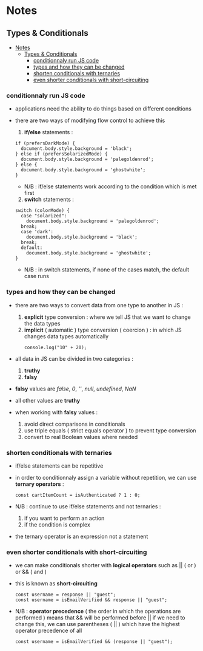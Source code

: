 # Notes
## Types & Conditionals
- [Notes](#notes)
  - [Types & Conditionals](#types--conditionals)
    - [conditionnaly run JS code](#conditionnaly-run-js-code)
    - [types and how they can be changed](#types-and-how-they-can-be-changed)
    - [shorten conditionals with ternaries](#shorten-conditionals-with-ternaries)
    - [even shorter conditionals with short-circuiting](#even-shorter-conditionals-with-short-circuiting)

### conditionnaly run JS code

- applications need the ability to do things based on different conditions
- there are two ways of modifying flow control to achieve this

  1. **if/else** statements :
  ```
  if (prefersDarkMode) {
    document.body.style.background = 'black';
  } else if (prefersSolarizedMode) {
    document.body.style.background = 'palegoldenrod';
  } else {    
    document.body.style.background = 'ghostwhite';
  }
  ```

  - N/B : if/else statements work according to the condition which is met first
  
  2. **switch** statements :
  ```
  switch (colorMode) {
    case "solarized":
      document.body.style.background = 'palegoldenrod';
    break;
    case 'dark':
      document.body.style.background = 'black';
    break;
    default:
      document.body.style.background = 'ghostwhite';
  }
  ```
  
  - N/B : in switch statements, if none of the cases match, the default case runs


### types and how they can be changed

- there are two ways to convert data from one type to another in JS :
  1. **explicit** type conversion : where we tell JS that we want to change 
     the data types 
  2. **implicit** ( automatic ) type conversion ( coercion ) : in which JS changes 
     data types automatically
     ```
     console.log("10" + 20);
     ```
     
- all data in JS can be divided in two categories :
  1. **truthy**
  2. **falsy**

- **falsy** values are _false_, _0_, _''_, _null_, _undefined_, _NaN_
- all other values are **truthy**
- when working with **falsy** values :
  1. avoid direct comparisons in conditionals
  2. use triple equals ( strict equals operator ) to prevent type conversion
  3. convert to real Boolean values where needed


### shorten conditionals with ternaries

- if/else statements can be repetitive
- in order to conditionnaly assign a variable without repetition,
  we can use **ternary operators** :
  ```
  const cartItemCount = isAuthenticated ? 1 : 0;
  ```
  
- N/B : continue to use if/else statements and not ternaries :
  1. if you want to perform an action
  2. if the condition is complex

- the ternary operator is an expression not a statement


### even shorter conditionals with short-circuiting
- we can make conditionals shorter with **logical operators** such
  as || ( or ) or && ( and ) 
- this is known as **short-circuiting**
  ```
  const username = response || "guest";
  const username = isEmailVerified && response || "guest";
  ```
  
- N/B : **operator precedence** ( the order in which the operations are performed )
  means that && will be performed before ||
  if we need to change this, we can use parentheses ( || ) which have the
  highest operator precedence of all
  ```
  const username = isEmailVerified && (response || "guest");
  ```
